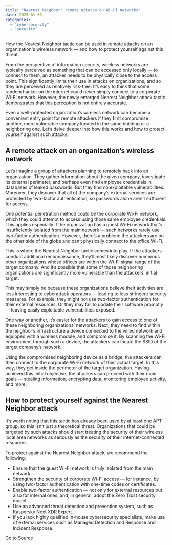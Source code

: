 ```yaml
---
title: "Nearest Neighbor: remote attacks on Wi-Fi networks"
date: 2025-01-03
categories: 
  - "cybersecurity"
  - "security"
---
```


How the Nearest Neighbor tactic can be used in remote attacks on an organization's wireless network — and how to protect yourself against this threat.

From the perspective of information security, wireless networks are typically perceived as something that can be accessed only locally — to connect to them, an attacker needs to be physically close to the access point. This significantly limits their use in attacks on organizations, and so they are perceived as relatively risk-free. It’s easy to think that some random hacker on the internet could never simply connect to a corporate Wi-Fi network. However, the newly emerged Nearest Neighbor attack tactic demonstrates that this perception is not entirely accurate.

Even a well-protected organization’s wireless network can become a convenient entry point for remote attackers if they first compromise another, more vulnerable company located in the same building or a neighboring one. Let’s delve deeper into how this works and how to protect yourself against such attacks.

## A remote attack on an organization’s wireless network

Let’s imagine a group of attackers planning to remotely hack into an organization. They gather information about the given company, investigate its external perimeter, and perhaps even find employee credentials in databases of leaked passwords. But they find no exploitable vulnerabilities. Moreover, they discover that all of the company’s external services are protected by two-factor authentication, so passwords alone aren’t sufficient for access.

One potential penetration method could be the corporate Wi-Fi network, which they could attempt to access using those same employee credentials. This applies especially if the organization has a guest Wi-Fi network that’s insufficiently isolated from the main network — such networks rarely use two-factor authentication. However, there’s a problem: the attackers are on the other side of the globe and can’t physically connect to the office Wi-Fi.

This is where the Nearest Neighbor tactic comes into play. If the attackers conduct additional reconnaissance, they’ll most likely discover numerous other organizations whose offices are within the Wi-Fi signal range of the target company. And it’s possible that some of those neighboring organizations are significantly more vulnerable than the attackers’ initial target.

This may simply be because these organizations believe their activities are less interesting to cyberattack operators — leading to less stringent security measures. For example, they might not use two-factor authentication for their external resources. Or they may fail to update their software promptly — leaving easily exploitable vulnerabilities exposed.

One way or another, it’s easier for the attackers to gain access to one of these neighboring organizations’ networks. Next, they need to find within the neighbor’s infrastructure a device connected to the wired network and equipped with a wireless module, and compromise it. By scanning the Wi-Fi environment through such a device, the attackers can locate the SSID of the target company’s network.

Using the compromised neighboring device as a bridge, the attackers can then connect to the corporate Wi-Fi network of their actual target. In this way, they get inside the perimeter of the target organization. Having achieved this initial objective, the attackers can proceed with their main goals — stealing information, encrypting data, monitoring employee activity, and more.

## How to protect yourself against the Nearest Neighbor attack

It’s worth noting that this tactic has already been used by at least one APT group, so this isn’t just a theoretical threat. Organizations that could be targeted by such attacks should start treating the security of their wireless local area networks as seriously as the security of their internet-connected resources.

To protect against the Nearest Neighbor attack, we recommend the following:

- Ensure that the guest Wi-Fi network is truly isolated from the main network.
- Strengthen the security of corporate Wi-Fi access — for instance, by using two-factor authentication with one-time codes or certificates.
- Enable two-factor authentication — not only for external resources but also for internal ones, and, in general, adopt the Zero Trust security model.
- Use an advanced threat detection and prevention system, such as Kaspersky Next XDR Expert.
- If you lack highly qualified in-house cybersecurity specialists, make use of external services such as Managed Detection and Response and Incident Response.

Go to Source
